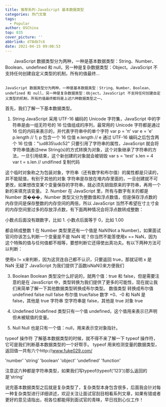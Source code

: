 ```yaml
---
title: 推荐系列-JavaScript 基本数据类型
categories: 热门文章
tags:
  - Popular
author: OSChina
top: 835
cover_picture: ''
abbrlink: d78db7c6
date: 2021-04-15 09:08:53
---
```


&emsp;&emsp;JavaScript 数据类型分为两种，一种是基本数据类型：String、Number、Boolean、undefined 和 null，另一种是复杂数据类型：Object。JavaScript 不支持任何创建自定义类型的机制，所有的值最终...
<!-- more -->

                                                                                                                                                                                        JavaScript 数据类型分为两种，一种是基本数据类型：String、Number、Boolean、undefined 和 null，另一种是复杂数据类型：Object。JavaScript 不支持任何创建自定义类型的机制，所有的值最终都将是上述六种数据类型之一。 
首先，我们了解一下基本数据类型。 
1. String 
JavaScript 采用 UTF-16 编码的 Unicode 字符集，JavaScript 中的字符串是由一组无符号的 16 位值组成的序列，最常用的 Unicode 字符都是通过 16 位的内码来表示的，并代表字符串中的单个字符 
var p = 'π'
var e = 'e'
p.length // 1; p 包含一个 16 位值
e.length // e 通过 UTF-16 编码之后包含两个 16 位值："\ud835\udc52" 
只要引用了字符串的属性，JavaScript 就会将字符串值通过new String(s)的方式转换为对象，这个对象继承了字符串的方法，一旦引用结束，这个新创建的对象就会被销毁 
var s = 'test'
s.len = 4
var t = s.len // undifined
复制代码 
 
 
这个临时对象称之为包装对象，字符串（还有数字和布尔值）的属性都是只读的，并不能赋值，有别于其他的对象 
字符串是存放在堆内存里面的，一旦创建就不可更改，如果想改变某个变量保存的字符串，就必须先销毁原来的字符串，再用一个新的来填充该变量。 
2. Number 
在 JavaScript 里，所有与数字有关的都是 Number 类���，Number 类型又分为整数值和浮点数值，但是保存浮点数的内存空间是保存整数的内存空间的两倍，所以 JavaScript 当然不希望在寸土寸金的内存空间里过多的存放浮点数，有下面两种情况会将浮点数转成整数： 
 
 小数点后面没有跟数字，比如 1. 
 小数点后面等于 0，比如 1.00 
 
都会转成整数 1 
在 Number 类型里还有一个值是 NaN(Not a Number)，如果面试官问你该怎么判断一个变量是不是 NaN 呢？你当然不能答使用x == NaN，因为这个特殊的值与任何值都不相等，要想判断它还得使出真功夫。有以下两种方法可以判断： 
 
 使用x != x来判断，因为这货连自己都不认识，只要返回 true，那就证明 x 是 NaN 无疑了 
 JavaScript 为我们提供了函数isNaN()来方便我们 
 
 
3. Boolean 
Boolean 类型没什么好说的，就两个值：true 和 false，但是需要注意的是在 JavaScript 中，类型转换为我们提供了更多的可能性，现在就让我们来简单了解一下其他数据类型转换成布尔类型。 
数值类型 转换成布尔值 undefined false null false 布尔值 true/false 数字 +0、-0 和 NaN 是 false，其他是 true 字符串 空字符串是 false，其他是 true 对象 true 
 
4. Undefined 
Undefined 类型只有一个值 undefined，这个值用来表示已声明但未被赋值的变量。 
5. Null 
Null 也是只有一个值：null，用来表示空对象指针。 
 
typeof 操作符 
了解基本数据类型的时候，就不得不来了解一下 typeof 操作符，它可是我们判断基本数据类型的一个好帮手。 
typeof 用来检测变量的数据类型，返回值一共有六个http://www.fuke029.com/ 
 
 'number' 
 'string' 
 'boolean' 
 'object' 
 'undefined' 
 'function' 
 
注意这六种都是字符串类型，如果我们写typeof(typeof('123'))那么返回的是'string' 
 
说完基本数据类型之后就是复杂类型了，复杂类型本身包含很多，后面我会针对每一种复杂类型进行详细讲述，欢迎关注让面试官刮目相看系列文章，如果有错或者更好的意见请指出，祝各位都能得到面试官的青睐，早日找到心仪工作！
                                        
